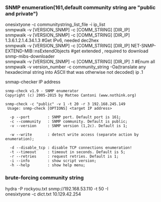 ### SNMP enumeration(161,default community string are "public and private")
onesixtyone -c communitystring_list_file -i ip_list  
snmpwalk -v [VERSION_SNMP] -c [COMM_STRING] [DIR_IP]  
snmpwalk -v [VERSION_SNMP] -c [COMM_STRING] [DIR_IP] 1.3.6.1.2.1.4.34.1.3 #Get IPv6, needed dec2hex  
snmpwalk -v [VERSION_SNMP] -c [COMM_STRING] [DIR_IP] NET-SNMP-EXTEND-MIB::nsExtendObjects #get extended  , required to download snmp-mibs-downloader  
snmpwalk -v [VERSION_SNMP] -c [COMM_STRING] [DIR_IP] .1 #Enum all  
snmpwalk -v version_number -c community_string -Oa(translate any hexadecimal string into ASCII that was otherwise not decoded) ip .1 

snmap-checker IP address
```
snmp-check v1.9 - SNMP enumerator
Copyright (c) 2005-2015 by Matteo Cantoni (www.nothink.org)

snmp-check -c "public" -v 1 -t 20 -r 3 192.168.245.149
 Usage: snmp-check [OPTIONS] <target IP address>

  -p --port        : SNMP port. Default port is 161;
  -c --community   : SNMP community. Default is public;
  -v --version     : SNMP version (1,2c). Default is 1;

  -w --write       : detect write access (separate action by enumeration);

  -d --disable_tcp : disable TCP connections enumeration!
  -t --timeout     : timeout in seconds. Default is 5;
  -r --retries     : request retries. Default is 1; 
  -i --info        : show script version;
  -h --help        : show help menu;

```
### brute-forcing community string
hydra -P rockyou.txt snmp://192.168.53.110 -t 50 -I  
onesixtyone -c dict.txt 10.129.42.254
